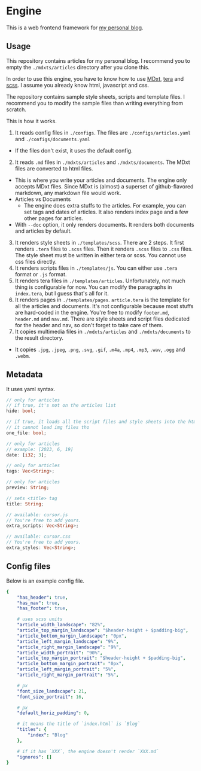 # Engine

This is a web frontend framework for [my personal blog](https://baehyunsol.github.io).

## Usage

This repository contains articles for my personal blog. I recommend you to empty the `./mdxts/articles` directory after you clone this.

In order to use this engine, you have to know how to use [MDxt], [tera] and [scss]. I assume you already know html, javascript and css.

[MDxt]: https://github.com/baehyunsol/MDxt
[tera]: https://github.com/Keats/tera
[scss]: https://sass-lang.com/guide/

The repository contains sample style sheets, scripts and template files. I recommend you to modify the sample files than writing everything from scratch.

This is how it works.

1. It reads config files in `./configs`. The files are `./configs/articles.yaml` and `./configs/documents.yaml`
  - If the files don't exist, it uses the default config.
2. It reads `.md` files in `./mdxts/articles` and `./mdxts/documents`. The MDxt files are converted to html files.
  - This is where you write your articles and documents. The engine only accepts MDxt files. Since MDxt is (almost) a superset of github-flavored markdown, any markdown file would work.
  - Articles vs Documents
    - The engine does extra stuffs to the articles. For example, you can set tags and dates of articles. It also renders index page and a few other pages for articles.
  - With `--doc` option, it only renders documents. It renders both documents and articles by default.
3. It renders style sheets in `./templates/scss`. There are 2 steps. It first renders `.tera` files to `.scss` files. Then it renders `.scss` files to `.css` files. The style sheet must be written in either tera or scss. You cannot use css files directly.
4. It renders scripts files in `./templates/js`. You can either use `.tera` format or `.js` format.
5. It renders tera files in `./templates/articles`. Unfortunately, not much thing is configurable for now. You can modify the paragraphs in `index.tera`, but I guess that's all for it.
6. It renders pages in `./templates/pages`. `article.tera` is the template for all the articles and documents. It's not configurable because most stuffs are hard-coded in the engine. You're free to modify `footer.md`, `header.md` and `nav.md`. There are style sheets and script files dedicated for the header and nav, so don't forget to take care of them.
7. It copies multimedia files in `./mdxts/articles` and `./mdxts/documents` to the result directory.
  - It copies `.jpg`, `.jpeg`, `.png`, `.svg`, `.gif`, `.m4a`, `.mp4`, `.mp3`, `.wav`, `.ogg` and `.webm`.

## Metadata

It uses yaml syntax.

```rust
// only for articles
// if true, it's not on the articles list
hide: bool;

// if true, it loads all the script files and style sheets into the html file.
// it cannot load img files tho
one_file: bool;

// only for articles
// example: [2023, 6, 19]
date: [i32; 3];

// only for articles
tags: Vec<String>;

// only for articles
preview: String;

// sets <title> tag
title: String;

// available: cursor.js
// You're free to add yours.
extra_scripts: Vec<String>;

// available: cursor.css
// You're free to add yours.
extra_styles: Vec<String>;
```

## Config files

Below is an example config file.

```yaml
{
    "has_header": true,
    "has_nav": true,
    "has_footer": true,

    # uses scss units
    "article_width_landscape": "82%",
    "article_top_margin_landscape": "$header-height + $padding-big",
    "article_bottom_margin_landscape": "0px",
    "article_left_margin_landscape": "9%",
    "article_right_margin_landscape": "9%",
    "article_width_portrait": "90%",
    "article_top_margin_portrait": "$header-height + $padding-big",
    "article_bottom_margin_portrait": "0px",
    "article_left_margin_portrait": "5%",
    "article_right_margin_portrait": "5%",

    # px
    "font_size_landscape": 21,
    "font_size_portrait": 16,

    # px
    "default_horiz_padding": 0,

    # it means the title of `index.html` is `Blog`
    "titles": {
        "index": "Blog"
    },

    # if it has `XXX`, the engine doesn't render `XXX.md`
    "ignores": []
}
```
